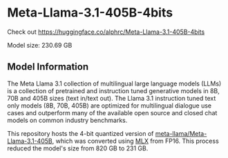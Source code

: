 # Meta-Llama-3.1-405B-4bits
Check out https://huggingface.co/alphrc/Meta-Llama-3.1-405B-4bits

Model size: 230.69 GB

## Model Information

The Meta Llama 3.1 collection of multilingual large language models (LLMs) is a collection of pretrained and instruction tuned generative models in 8B, 70B and 405B sizes (text in/text out). The Llama 3.1 instruction tuned text only models (8B, 70B, 405B) are optimized for multilingual dialogue use cases and outperform many of the available open source and closed chat models on common industry benchmarks.

This repository hosts the 4-bit quantized version of [meta-llama/Meta-Llama-3.1-405B](https://huggingface.co/meta-llama/Meta-Llama-3.1-405B), which was converted using [MLX](https://github.com/ml-explore) from FP16. This process reduced the model's size from 820 GB to 231 GB.
